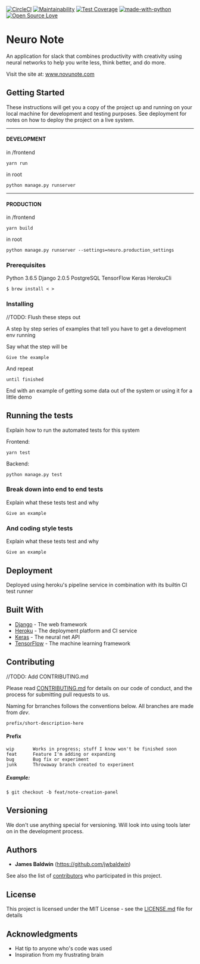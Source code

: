 
[![CircleCI](https://img.shields.io/circleci/project/github/RedSparr0w/node-csgo-parser.svg)](https://circleci.com/gh/jwbaldwin)
[![Maintainability](https://api.codeclimate.com/v1/badges/ee1fdd01649596943575/maintainability)](https://codeclimate.com/github/jwbaldwin/neuro-note/maintainability)
[![Test Coverage](https://api.codeclimate.com/v1/badges/ee1fdd01649596943575/test_coverage)](https://codeclimate.com/github/jwbaldwin/neuro-note/test_coverage)
[![made-with-python](https://img.shields.io/badge/Made%20with-Python-1f425f.svg)](https://www.python.org/)
[![Open Source Love](https://badges.frapsoft.com/os/mit/mit.svg?v=102)](https://github.com/ellerbrock/open-source-badge/)
# Neuro Note

An application for slack that combines productivity with creativity using neural networks to help you write less, think better, and do more.

Visit the site at: www.novunote.com

## Getting Started

These instructions will get you a copy of the project up and running on your local machine for development and testing purposes. See deployment for notes on how to deploy the project on a live system.

------------------
#### DEVELOPMENT
in /frontend
```
yarn run
```
in root
```
python manage.py runserver
```

--------------
#### PRODUCTION
in /frontend
```
yarn build
```
in root
```
python manage.py runserver --settings=neuro.production_settings
```

### Prerequisites

Python 3.6.5
Django 2.0.5
PostgreSQL
TensorFlow
Keras
HerokuCli

```
$ brew install < >
```

### Installing
//TODO: Flush these steps out

A step by step series of examples that tell you have to get a development env running

Say what the step will be

```
Give the example
```

And repeat

```
until finished
```

End with an example of getting some data out of the system or using it for a little demo

## Running the tests

Explain how to run the automated tests for this system

Frontend:
```
yarn test
```

Backend:
```
python manage.py test
```

### Break down into end to end tests

Explain what these tests test and why

```
Give an example
```

### And coding style tests

Explain what these tests test and why

```
Give an example
```

## Deployment

Deployed using heroku's pipeline service in combination with its builtin CI test runner

## Built With

* [Django](https://www.djangoproject.com/) - The web framework
* [Heroku](https://www.heroku.com/what) - The deployment platform and CI service
* [Keras](https://keras.io/) - The neural net API
* [TensorFlow](https://www.tensorflow.org/) - The machine learning framework

## Contributing
 //TODO: Add CONTRIBUTING.md

Please read [CONTRIBUTING.md](https://gist.github.com/) for details on our code of conduct, and the process for submitting pull requests to us.

Naming for brranches follows the conventions below. All branches are made from _dev_.

```prefix/short-description-here```

#### Prefix
```
wip       Works in progress; stuff I know won't be finished soon
feat      Feature I'm adding or expanding
bug       Bug fix or experiment
junk      Throwaway branch created to experiment
```

##### Example:
```
$ git checkout -b feat/note-creation-panel
```

## Versioning

We don't use anything special for versioning. Will look into using tools later on in the development process.

## Authors

* **James Baldwin** (https://github.com/jwbaldwin)

See also the list of [contributors](https://github.com/your/project/contributors) who participated in this project.

## License

This project is licensed under the MIT License - see the [LICENSE.md](LICENSE.md) file for details

## Acknowledgments

* Hat tip to anyone who's code was used
* Inspiration from my frustrating brain
